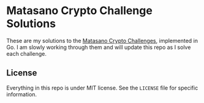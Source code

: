# Matasano Crypto Challenge Solutions

These are my solutions to the [Matasano Crypto Challenges][1], implemented in
Go.  I am slowly working through them and will update this repo as I solve each
challenge.

## License

Everything in this repo is under MIT license.  See the `LICENSE` file for
specific information.

[1]: https://cryptopals.com
